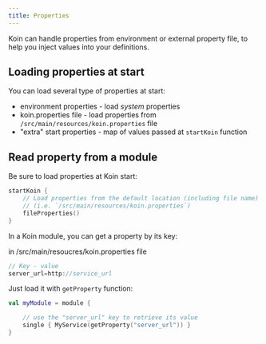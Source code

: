 ```yaml
---
title: Properties
---
```


Koin can handle properties from environment or external property file, to help you inject values into your definitions.

## Loading properties at start

You can load several type of properties at start:

* environment properties - load *system* properties
* koin.properties file - load properties from `/src/main/resources/koin.properties` file
* "extra" start properties - map of values passed at `startKoin` function

## Read property from a module

Be sure to load properties at Koin start:

```kotlin
startKoin {
    // Load properties from the default location (including file name)
    // (i.e. `/src/main/resources/koin.properties`)
    fileProperties()
}
```

In a Koin module, you can get a property by its key:

in /src/main/resoucres/koin.properties file
```java
// Key - value
server_url=http://service_url
```

Just load it with `getProperty` function:

```kotlin
val myModule = module {

    // use the "server_url" key to retrieve its value
    single { MyService(getProperty("server_url")) }
}
```

